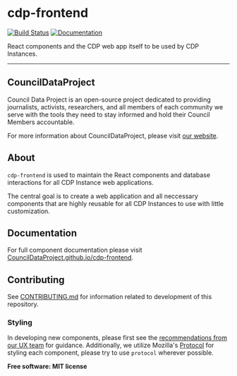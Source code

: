 # cdp-frontend

[![Build Status](https://github.com/CouncilDataProject/cdp-frontend/workflows/Build%20Main/badge.svg)](https://github.com/CouncilDataProject/cdp-frontend/actions)
[![Documentation](https://github.com/CouncilDataProject/cdp-frontend/workflows/Documentation/badge.svg)](https://CouncilDataProject.github.io/cdp-frontend)

React components and the CDP web app itself to be used by CDP Instances.

---

## CouncilDataProject

Council Data Project is an open-source project dedicated to providing journalists,
activists, researchers, and all members of each community we serve with the tools they
need to stay informed and hold their Council Members accountable.

For more information about CouncilDataProject, please visit
[our website](https://councildataproject.github.io/).

## About

`cdp-frontend` is used to maintain the React components and database interactions
for all CDP Instance web applications.

The central goal is to create a web application and all neccessary components that
are highly reusable for all CDP Instances to use with little customization.

## Documentation

For full component documentation please visit
[CouncilDataProject.github.io/cdp-frontend](https://CouncilDataProject.github.io/cdp-frontend).

## Contributing

See [CONTRIBUTING.md](CONTRIBUTING.md) for information related to development of this
repository.

### Styling

In developing new components, please first see the
[recommendations from our UX team](https://docs.google.com/presentation/d/15rkic20QV6GU0_nL-8zHIgcw8-o1bCQIiYMsY2j6qFg/edit?usp=sharing)
for guidance. Additionally, we utilize Mozilla's
[Protocol](https://github.com/mozilla/protocol/) for styling each component,
please try to use `protocol` wherever possible.

**Free software: MIT license**
